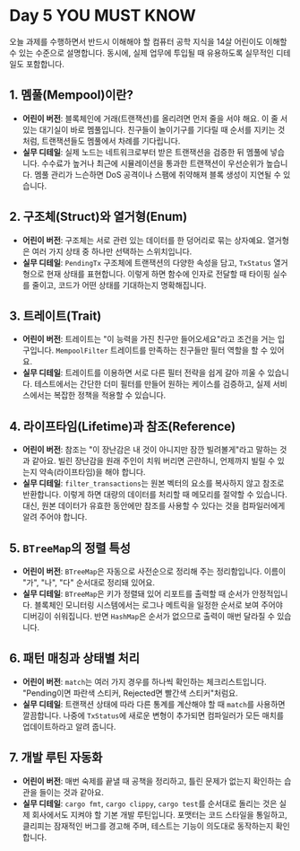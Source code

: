 # Day 5 YOU MUST KNOW

오늘 과제를 수행하면서 반드시 이해해야 할 컴퓨터 공학 지식을 14살 어린이도 이해할 수 있는 수준으로 설명합니다. 동시에, 실제 업무에 투입될 때 유용하도록 실무적인 디테일도 포함합니다.

## 1. 멤풀(Mempool)이란?
- **어린이 버전**: 블록체인에 거래(트랜잭션)를 올리려면 먼저 줄을 서야 해요. 이 줄 서 있는 대기실이 바로 멤풀입니다. 친구들이 놀이기구를 기다릴 때 순서를 지키는 것처럼, 트랜잭션들도 멤풀에서 차례를 기다립니다.
- **실무 디테일**: 실제 노드는 네트워크로부터 받은 트랜잭션을 검증한 뒤 멤풀에 넣습니다. 수수료가 높거나 최근에 시뮬레이션을 통과한 트랜잭션이 우선순위가 높습니다. 멤풀 관리가 느슨하면 DoS 공격이나 스팸에 취약해져 블록 생성이 지연될 수 있습니다.

## 2. 구조체(Struct)와 열거형(Enum)
- **어린이 버전**: 구조체는 서로 관련 있는 데이터를 한 덩어리로 묶는 상자예요. 열거형은 여러 가지 상태 중 하나만 선택하는 스위치입니다.
- **실무 디테일**: `PendingTx` 구조체에 트랜잭션의 다양한 속성을 담고, `TxStatus` 열거형으로 현재 상태를 표현합니다. 이렇게 하면 함수에 인자로 전달할 때 타이핑 실수를 줄이고, 코드가 어떤 상태를 기대하는지 명확해집니다.

## 3. 트레이트(Trait)
- **어린이 버전**: 트레이트는 "이 능력을 가진 친구만 들어오세요"라고 조건을 거는 입구입니다. `MempoolFilter` 트레이트를 만족하는 친구들만 필터 역할을 할 수 있어요.
- **실무 디테일**: 트레이트를 이용하면 서로 다른 필터 전략을 쉽게 갈아 끼울 수 있습니다. 테스트에서는 간단한 더미 필터를 만들어 원하는 케이스를 검증하고, 실제 서비스에서는 복잡한 정책을 적용할 수 있습니다.

## 4. 라이프타임(Lifetime)과 참조(Reference)
- **어린이 버전**: 참조는 "이 장난감은 내 것이 아니지만 잠깐 빌려볼게"라고 말하는 것과 같아요. 빌린 장난감을 원래 주인이 치워 버리면 곤란하니, 언제까지 빌릴 수 있는지 약속(라이프타임)을 해야 합니다.
- **실무 디테일**: `filter_transactions`는 원본 벡터의 요소를 복사하지 않고 참조로 반환합니다. 이렇게 하면 대량의 데이터를 처리할 때 메모리를 절약할 수 있습니다. 대신, 원본 데이터가 유효한 동안에만 참조를 사용할 수 있다는 것을 컴파일러에게 알려 주어야 합니다.

## 5. `BTreeMap`의 정렬 특성
- **어린이 버전**: `BTreeMap`은 자동으로 사전순으로 정리해 주는 정리함입니다. 이름이 "가", "나", "다" 순서대로 정리돼 있어요.
- **실무 디테일**: `BTreeMap`은 키가 정렬돼 있어 리포트를 출력할 때 순서가 안정적입니다. 블록체인 모니터링 시스템에서는 로그나 메트릭을 일정한 순서로 보여 주어야 디버깅이 쉬워집니다. 반면 `HashMap`은 순서가 없으므로 출력이 매번 달라질 수 있습니다.

## 6. 패턴 매칭과 상태별 처리
- **어린이 버전**: `match`는 여러 가지 경우를 하나씩 확인하는 체크리스트입니다. "Pending이면 파란색 스티커, Rejected면 빨간색 스티커"처럼요.
- **실무 디테일**: 트랜잭션 상태에 따라 다른 통계를 계산해야 할 때 `match`를 사용하면 깔끔합니다. 나중에 `TxStatus`에 새로운 변형이 추가되면 컴파일러가 모든 매치를 업데이트하라고 알려 줍니다.

## 7. 개발 루틴 자동화
- **어린이 버전**: 매번 숙제를 끝낼 때 공책을 정리하고, 틀린 문제가 없는지 확인하는 습관을 들이는 것과 같아요.
- **실무 디테일**: `cargo fmt`, `cargo clippy`, `cargo test`를 순서대로 돌리는 것은 실제 회사에서도 지켜야 할 기본 개발 루틴입니다. 포맷터는 코드 스타일을 통일하고, 클리피는 잠재적인 버그를 경고해 주며, 테스트는 기능이 의도대로 동작하는지 확인합니다.